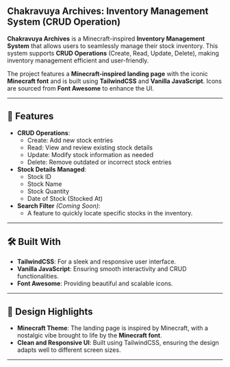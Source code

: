 
## Chakravuya Archives: Inventory Management System (CRUD Operation)

**Chakravuya Archives** is a Minecraft-inspired **Inventory Management System** that allows users to seamlessly manage their stock inventory. This system supports **CRUD Operations** (Create, Read, Update, Delete), making inventory management efficient and user-friendly.  

The project features a **Minecraft-inspired landing page** with the iconic **Minecraft font** and is built using **TailwindCSS** and **Vanilla JavaScript**. Icons are sourced from **Font Awesome** to enhance the UI.

---

## 🌟 Features
- **CRUD Operations**:
  - Create: Add new stock entries
  - Read: View and review existing stock details
  - Update: Modify stock information as needed
  - Delete: Remove outdated or incorrect stock entries
- **Stock Details Managed**:
  - Stock ID
  - Stock Name
  - Stock Quantity
  - Date of Stock (Stocked At)
- **Search Filter** *(Coming Soon)*:
  - A feature to quickly locate specific stocks in the inventory.

---

## 🛠️ Built With
- **TailwindCSS**: For a sleek and responsive user interface.
- **Vanilla JavaScript**: Ensuring smooth interactivity and CRUD functionalities.
- **Font Awesome**: Providing beautiful and scalable icons.

---

## 🎨 Design Highlights
- **Minecraft Theme**: The landing page is inspired by Minecraft, with a nostalgic vibe brought to life by the **Minecraft font**.
- **Clean and Responsive UI**: Built using TailwindCSS, ensuring the design adapts well to different screen sizes.

---

